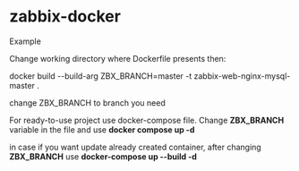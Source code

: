 # zabbix-docker

Example

Change working directory where Dockerfile presents then:

docker build --build-arg ZBX_BRANCH=master -t zabbix-web-nginx-mysql-master .

change ZBX_BRANCH to branch you need

For ready-to-use project use docker-compose file. Change **ZBX_BRANCH** variable in the file and use **docker compose up -d**

in case if you want update already created container, after changing **ZBX_BRANCH** use **docker-compose up --build -d**
